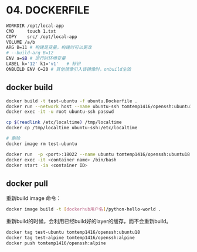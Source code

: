 # 04. DOCKERFILE


```bash
WORKDIR /opt/local-app
CMD     touch 1.txt
COPY    src/ /opt/local-app
VOLUME /a/b
ARG B=11 # 构建是变量，构建时可以更改
# --build-arg B=12 
ENV a=$B # 运行时环境变量
LABEL k='12' k1='v1'   # 标识
ONBUILD ENV C=20 # 其他镜像引入该镜像时，onbuild生效
```

## docker build

```bash
docker build -t test-ubuntu -f ubuntu.Dockerfile .  
docker run --network host --name ubuntu-ssh tomtemp1416/openssh:ubuntu18
docker exec -it -u root ubuntu-ssh passwd

cp $(readlink /etc/localtime) /tmp/localtime
docker cp /tmp/localtime ubuntu-ssh:/etc/localtime

# 删除
docker image rm test-ubuntu

docker run  -p <port>:18022 --name ubuntu tomtemp1416/openssh:ubuntu18
docker exec -it <container name> /bin/bash
docker start -ia <container ID>


```

## docker pull

重新build image
命令：

```bash
docker image build -t [dockerhub用户名]/python-hello-world .

```
重新build的时候，会利用已经build好的layer的缓存，而不会重新build。

```bash
docker tag test-ubuntu tomtemp1416/openssh:ubuntu18
docker tag test-alpine tomtemp1416/openssh:alpine
docker push tomtemp1416/openssh:alpine
```
